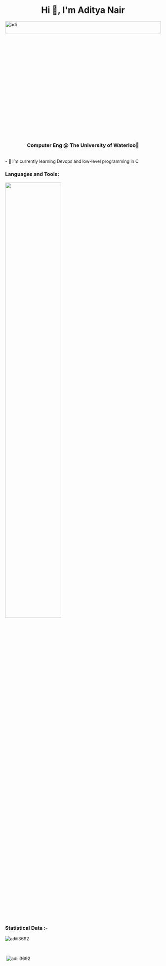 <h1 align="center">Hi 👋, I'm Aditya Nair</h1>
<p><img align="right" src="https://github.com/user-attachments/assets/1a921060-1776-479f-80c5-0ec0e02d198a" alt="adi" width="100%" height="10%"/></p>
<h3 align="center">Computer Eng @ The University of Waterloo🌟</h3>

<br>
- 🌱 I’m currently learning Devops and low-level programming in C

<h3 align="left">Languages and Tools:</h3>
<p align="left">
    <img src="https://skillicons.dev/icons?i=html,css,bootstrap,tailwind,sass,js,typescript,react,nodejs,express,npm,nextjs,threejs,mongodb,mysql,postgresql,sqlite,prisma,c,cpp,cs,dotnet,python,django,flask,java,maven,spring,git,bash,linux,arch,ubuntu,debian,cypress,jest,postman,arduino,raspberrypi,jenkins,githubactions,docker,kubernetes,aws,azure&theme=light" width="60%"/>
</p>

<br>

<h3>Statistical Data :-</h3>
<p><img align="center"
    src="https://github-readme-stats.vercel.app/api/top-langs?username=adiii3692&show_icons=true&locale=en&bg_color=0d1117&text_color=ffffff&layout=compact"
    alt="adiii3692" 
    bg_color=#808080/></p>

<br>

<p>&nbsp;<img align="center" src="https://github-readme-stats.vercel.app/api?username=adiii3692&show_icons=true&locale=en&bg_color=0d1117&text_color=ffffff&repo=convoychat"
    alt="adiii3692" /></p>

<br>

